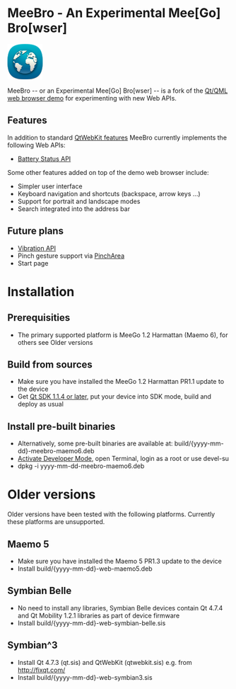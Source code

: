 MeeBro - An Experimental Mee[Go] Bro[wser]
================

![MeeBro logo](https://github.com/anssiko/webbrowser/raw/master/webbrowser.png)

MeeBro -- or an Experimental Mee[Go] Bro[wser] -- is a fork of the [Qt/QML web browser demo](http://qt.gitorious.org/qt/qt/trees/4.7/demos/declarative/webbrowser) for experimenting with new Web APIs.

Features
----------------

In addition to standard [QtWebKit features](http://trac.webkit.org/wiki/QtWebKit) MeeBro currently implements the following Web APIs:

* [Battery Status API](http://dev.w3.org/2009/dap/system-info/battery-status.html)

Some other features added on top of the demo web browser include:

* Simpler user interface
* Keyboard navigation and shortcuts (backspace, arrow keys ...)
* Support for portrait and landscape modes
* Search integrated into the address bar

Future plans
----------------

* [Vibration API](http://dev.w3.org/2009/dap/vibration/)
* Pinch gesture support via [PinchArea](http://doc.qt.nokia.com/4.7-snapshot/qml-pincharea.html)
* Start page

Installation
================

Prerequisities
----------------

* The primary supported platform is MeeGo 1.2 Harmattan (Maemo 6), for others see Older versions

Build from sources
----------------

* Make sure you have installed the MeeGo 1.2 Harmattan PR1.1 update to the device
* Get [Qt SDK 1.1.4 or later](http://qt.nokia.com/downloads/), put your device into SDK mode, build and deploy as usual

Install pre-built binaries
----------------

* Alternatively, some pre-built binaries are available at: build/{yyyy-mm-dd}-meebro-maemo6.deb
* [Activate Developer Mode](http://harmattan-dev.nokia.com/docs/library/html/guide/html/Developer_Library_Developing_for_Harmattan_Activating_developer_mode.html), open Terminal, login as a root or use devel-su
* dpkg -i yyyy-mm-dd-meebro-maemo6.deb

Older versions
=================

Older versions have been tested with the following platforms. Currently these platforms are unsupported.

Maemo 5
----------------

* Make sure you have installed the Maemo 5 PR1.3 update to the device
* Install build/{yyyy-mm-dd}-web-maemo5.deb

Symbian Belle
----------------

* No need to install any libraries, Symbian Belle devices contain Qt 4.7.4 and Qt Mobility 1.2.1 libraries as part of device firmware
* Install build/{yyyy-mm-dd}-web-symbian-belle.sis

Symbian^3
----------------

* Install Qt 4.7.3 (qt.sis) and QtWebKit (qtwebkit.sis) e.g. from http://fixqt.com/
* Install build/{yyyy-mm-dd}-web-symbian3.sis